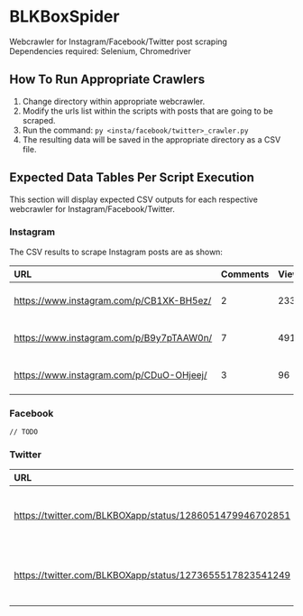 # BLKBoxSpider
Webcrawler for Instagram/Facebook/Twitter post scraping  
Dependencies required: Selenium, Chromedriver  

## How To Run Appropriate Crawlers
1. Change directory within appropriate webcrawler.
2. Modify the urls list within the scripts with posts that are going to be scraped.
3. Run the command: `py <insta/facebook/twitter>_crawler.py`
4. The resulting data will be saved in the appropriate directory as a CSV file.

## Expected Data Tables Per Script Execution
This section will display expected CSV outputs for each respective webcrawler for Instagram/Facebook/Twitter.

### Instagram
The CSV results to scrape Instagram posts are as shown:  

| URL                                      | Comments | Views | Likes | Date         |
|:---------------------------------------- | -------- | ----- | ----- | ------------ |
| https://www.instagram.com/p/CB1XK-BH5ez/ | 2        | 233   | 37    | Jun 24, 2020 |
| https://www.instagram.com/p/B9y7pTAAW0n/ | 7        | 491   | 91    | Mar 16, 2020 |
| https://www.instagram.com/p/CDuO-OHjeej/ | 3        | 96    | 14    | Aug 10, 2020 |

### Facebook
`// TODO`

### Twitter
| URL                                                      | Comments | Views | Likes | Date                    |
|:-------------------------------------------------------- | -------- | ----- | ----- | ----------------------- |
| https://twitter.com/BLKBOXapp/status/1286051479946702851 | N/A      | N/A   | 2     | 2:32 PM - Jul 22, 2020  |
| https://twitter.com/BLKBOXapp/status/1273655517823541249 | N/A      | N/A   | 3     | 9:35 AM - Jun 18, 2020  |
